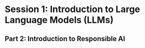 # Session 1: Introduction to Large Language Models (LLMs)
## Part 2: Introduction to Responsible AI
